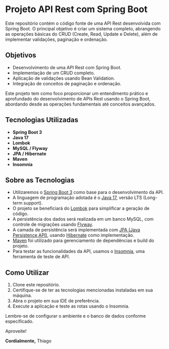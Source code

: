 # Projeto API Rest com Spring Boot

Este repositório contém o código fonte de uma API Rest desenvolvida com Spring Boot. 
O principal objetivo é criar um sistema completo, abrangendo as operações básicas do CRUD (Create, Read, Update e Delete), além de implementar validações, paginação e ordenação.

## Objetivos

- Desenvolvimento de uma API Rest com Spring Boot.
- Implementação de um CRUD completo.
- Aplicação de validações usando Bean Validation.
- Integração de conceitos de paginação e ordenação.

Este projeto tem como foco proporcionar um entendimento prático e aprofundado do desenvolvimento de APIs Rest usando o Spring Boot, abordando desde as operações fundamentais até conceitos avançados.

## Tecnologias Utilizadas

- **Spring Boot 3**
- **Java 17**
- **Lombok**
- **MySQL / Flyway**
- **JPA / Hibernate**
- **Maven**
- **Insomnia**

## Sobre as Tecnologias

- Utilizaremos o [Spring Boot 3](https://spring.io/projects/spring-boot) como base para o desenvolvimento da API.
- A linguagem de programação adotada é o [Java 17](https://openjdk.java.net/projects/jdk17/), versão LTS (Long-term support).
- O projeto se beneficiará do [Lombok](https://projectlombok.org/) para simplificar a geração de código.
- A persistência dos dados será realizada em um banco MySQL, com controle de migrações usando [Flyway](https://flywaydb.org/).
- A camada de persistência será implementada com [JPA (Java Persistence API)](https://javaee.github.io/javaee-spec/javadocs/javax/persistence/package-summary.html), usando [Hibernate](https://hibernate.org/) como implementação.
- [Maven](https://maven.apache.org/) foi utilizado para gerenciamento de dependências e build do projeto.
- Para testar as funcionalidades da API, usamos o [Insomnia](https://insomnia.rest/), uma ferramenta de teste de API.

## Como Utilizar

1. Clone este repositório.
2. Certifique-se de ter as tecnologias mencionadas instaladas em sua máquina.
3. Abra o projeto em sua IDE de preferência.
4. Execute a aplicação e teste as rotas usando o Insomnia.

Lembre-se de configurar o ambiente e o banco de dados conforme especificado.

Aproveite!

**Cordialmente,**
Thiago

